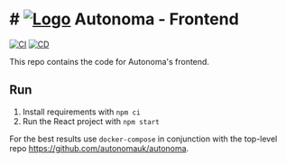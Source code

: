 # # [![Logo](https://spotify.janhendrikewers.uk/img/favicon-32x32.png)](https://spotify.janhendrikewers.uk) Autonoma - Frontend
[![CI](https://github.com/autonomauk/frontend/actions/workflows/CI.yml/badge.svg)](https://github.com/autonomauk/frontend/actions/workflows/CI.yml)
[![CD](https://github.com/autonomauk/frontend/actions/workflows/CD.yml/badge.svg)](https://github.com/autonomauk/frontend/actions/workflows/CD.yml)

This repo contains the code for Autonoma's frontend.

## Run

1. Install requirements with `npm ci`
3. Run the React project with `npm start`

For the best results use `docker-compose` in conjunction with the top-level repo https://github.com/autonomauk/autonoma.

